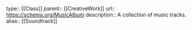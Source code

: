 type:: [[Class]]
parent:: [[CreativeWork]]
url:: https://schema.org/MusicAlbum
description:: A collection of music tracks.
alias:: [[Soundtrack]]
